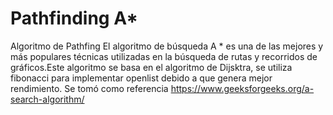 # Pathfinding A*
Algoritmo de Pathfing 
El algoritmo de búsqueda A * es una de las mejores y más populares técnicas utilizadas en la búsqueda de rutas y recorridos de gráficos.Este algoritmo se basa en el algoritmo de Dijsktra, se utiliza fibonacci para implementar openlist debido a que genera mejor rendimiento.
Se tomó como referencia https://www.geeksforgeeks.org/a-search-algorithm/
